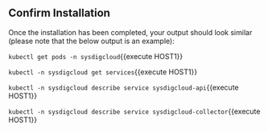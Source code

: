 ## Confirm Installation

Once the installation has been completed, your output should look similar (please note that the below output is an example):

`kubectl get pods -n sysdigcloud`{{execute HOST1}}
 
`kubectl -n sysdigcloud get services`{{execute HOST1}}

`kubectl -n sysdigcloud describe service sysdigcloud-api`{{execute HOST1}}
 
`kubectl -n sysdigcloud describe service sysdigcloud-collector`{{execute HOST1}}

